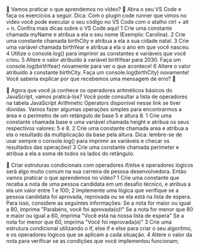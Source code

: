 🚀 Vamos praticar o que aprendemos no vídeo? 💪
Abra o seu VS Code e faça os exercícios a seguir.
Dica: Com o plugin code runner que vimos no vídeo você pode executar o seu código no VS Code com o atalho ctrl + alt + n. Confira mais dicas sobre o VS Code aqui!
  1 Crie uma constante chamada myName e atribua a ela o seu nome (Exemplo: Carolina).
  2  Crie uma constante chamada birthCity e atribua a ela a sua cidade natal.
  3  Crie uma variável chamada birthYear e atribua a ela o ano em que você nasceu.
  4  Utilize o console.log() para imprimir as constantes e variáveis que você criou.
  5  Altere o valor atribuído à variável birthYear para 2030. Faça um console.log(birthYear) novamente para ver o que acontece!
  6  Altere o valor atribuído à constante birthCity. Faça um console.log(birthCity) novamente! Você saberia explicar por que recebemos uma mensagem de erro? 🤔

🚀 Agora que você já conhece os operadores aritméticos básicos do JavaScript, vamos praticá-los? Você pode consultar a lista de operadores na tabela JavaScript Arithmetic Operators disponível nesse link se tiver dúvidas. Vamos fazer algumas operações simples para encontrarmos a área e o perímetro de um retângulo de base 5 e altura 8.
  1 Crie uma constante chamada base e uma variável chamada height e atribua os seus respectivos valores: 5 e 8.
  2 Crie uma constante chamada area e atribua a ela o resultado da multiplicação da base pela altura. Dica: lembre-se de usar sempre o console.log() para imprimir as variáveis e checar os resultados das operações!
  3 Crie uma constante chamada perimeter e atribua a ela a soma de todos os lados do retângulo.

🚀 Criar estruturas condicionais com operadores if/else e operadores lógicos será algo muito comum na sua carreira de pessoa desenvolvedora. Então vamos praticar o que aprendemos no vídeo?
  1 Crie uma constante que receba a nota de uma pessoa candidata em um desafio técnico, e atribua a ela um valor entre 1 e 100;
  2 Implemente uma lógica que verifique se a pessoa candidata foi aprovada, reprovada ou se ela está na lista de espera. Para isso, considere as seguintes informações:
    Se a nota for maior ou igual a 80, imprima "Parabéns, você foi aprovada(o)!"
    Se a nota for menor que 80 e maior ou igual a 60, imprima "Você está na nossa lista de espera"
    Se a nota for menor que 60, imprima "Você foi reprovada(o)"
  3 Crie uma estrutura condicional utilizando o if, else if e else para criar o seu algoritmo, e os operadores lógicos que se aplicam a cada situação.
  4 Altere o valor da nota para verificar se as condições que você implementou funcionam;
